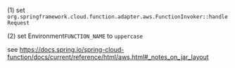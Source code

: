 (1) set `org.springframework.cloud.function.adapter.aws.FunctionInvoker::handleRequest`

(2) set Environment`FUNCTION_NAME` to `uppercase`

see https://docs.spring.io/spring-cloud-function/docs/current/reference/html/aws.html#_notes_on_jar_layout

